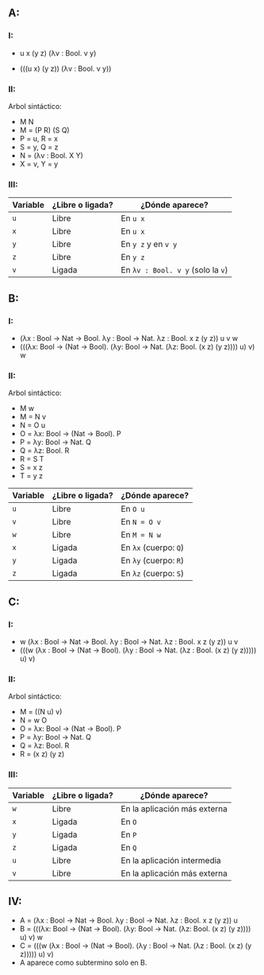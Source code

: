 ## A:
### I:
 - u x (y z) (λv : Bool. v y)

 - (((u x) (y z)) (λv : Bool. v y))

### II:
Arbol sintáctico:
 - M N
 - M = (P R) (S Q)
 - P = u, R = x
 - S = y, Q = z
 - N = (λv : Bool. X Y)
 - X = v, Y = y


### III:
 | Variable | ¿Libre o ligada? | ¿Dónde aparece?                   |
| -------- | ---------------- | --------------------------------- |
| `u`      | Libre            | En `u x`                          |
| `x`      | Libre            | En `u x`                          |
| `y`      | Libre            | En `y z` y en `v y`               |
| `z`      | Libre            | En `y z`                          |
| `v`      | Ligada           | En `λv : Bool. v y` (solo la `v`) |


## B:
### I:
- (λx : Bool → Nat → Bool. λy : Bool → Nat. λz : Bool. x z (y z)) u v w
- (((λx: Bool → (Nat → Bool). (λy: Bool → Nat. (λz: Bool. (x z) (y z)))) u) v) w

### II:
Arbol sintáctico:
- M w
- M = N v
- N = O u
- O = λx: Bool → (Nat → Bool). P
- P = λy: Bool → Nat. Q
- Q = λz: Bool. R
- R = S T
- S = x z
- T = y z

| Variable | ¿Libre o ligada? | ¿Dónde aparece?       |
| -------- | ---------------- | --------------------- |
| `u`      | Libre            | En `O u`              |
| `v`      | Libre            | En `N = O v`          |
| `w`      | Libre            | En `M = N w`          |
| `x`      | Ligada           | En `λx` (cuerpo: `Q`) |
| `y`      | Ligada           | En `λy` (cuerpo: `R`) |
| `z`      | Ligada           | En `λz` (cuerpo: `S`) |

## C:
### I:
- w (λx : Bool → Nat → Bool. λy : Bool → Nat. λz : Bool. x z (y z)) u v
- (((w (λx : Bool → (Nat → Bool). (λy : Bool → Nat. (λz : Bool. (x z) (y z))))) u) v)

### II:
Arbol sintáctico:

- M = ((N u) v)
- N = w O
- O = λx: Bool → (Nat → Bool). P
- P = λy: Bool → Nat. Q
- Q = λz: Bool. R
- R = (x z) (y z)

### III:
| Variable | ¿Libre o ligada? | ¿Dónde aparece?              |
| -------- | ---------------- | ---------------------------- |
| `w`      | Libre            | En la aplicación más externa |
| `x`      | Ligada           | En `O`                       |
| `y`      | Ligada           | En `P`                       |
| `z`      | Ligada           | En `Q`                       |
| `u`      | Libre            | En la aplicación intermedia  |
| `v`      | Libre            | En la aplicación más externa |


## IV:
- A = (λx : Bool → Nat → Bool. λy : Bool → Nat. λz : Bool. x z (y z)) u
- B = (((λx: Bool → (Nat → Bool). (λy: Bool → Nat. (λz: Bool. (x z) (y z)))) u) v) w
- C = (((w (λx : Bool → (Nat → Bool). (λy : Bool → Nat. (λz : Bool. (x z) (y z))))) u) v)
 - A aparece como subtermino solo en B.